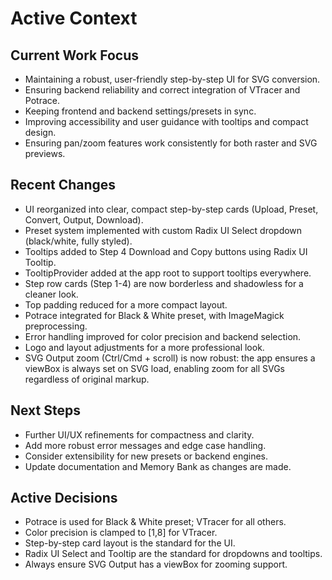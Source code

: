 # Active Context

## Current Work Focus
- Maintaining a robust, user-friendly step-by-step UI for SVG conversion.
- Ensuring backend reliability and correct integration of VTracer and Potrace.
- Keeping frontend and backend settings/presets in sync.
- Improving accessibility and user guidance with tooltips and compact design.
- Ensuring pan/zoom features work consistently for both raster and SVG previews.

## Recent Changes
- UI reorganized into clear, compact step-by-step cards (Upload, Preset, Convert, Output, Download).
- Preset system implemented with custom Radix UI Select dropdown (black/white, fully styled).
- Tooltips added to Step 4 Download and Copy buttons using Radix UI Tooltip.
- TooltipProvider added at the app root to support tooltips everywhere.
- Step row cards (Step 1-4) are now borderless and shadowless for a cleaner look.
- Top padding reduced for a more compact layout.
- Potrace integrated for Black & White preset, with ImageMagick preprocessing.
- Error handling improved for color precision and backend selection.
- Logo and layout adjustments for a more professional look.
- SVG Output zoom (Ctrl/Cmd + scroll) is now robust: the app ensures a viewBox is always set on SVG load, enabling zoom for all SVGs regardless of original markup.

## Next Steps
- Further UI/UX refinements for compactness and clarity.
- Add more robust error messages and edge case handling.
- Consider extensibility for new presets or backend engines.
- Update documentation and Memory Bank as changes are made.

## Active Decisions
- Potrace is used for Black & White preset; VTracer for all others.
- Color precision is clamped to [1,8] for VTracer.
- Step-by-step card layout is the standard for the UI.
- Radix UI Select and Tooltip are the standard for dropdowns and tooltips.
- Always ensure SVG Output has a viewBox for zooming support. 